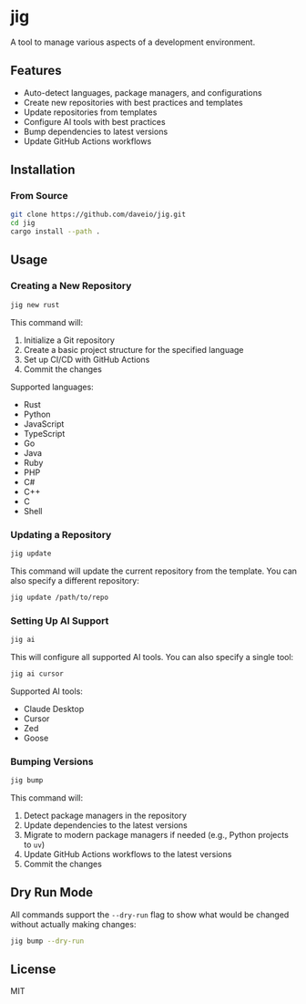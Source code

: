 # jig

A tool to manage various aspects of a development environment.

## Features

- Auto-detect languages, package managers, and configurations
- Create new repositories with best practices and templates
- Update repositories from templates
- Configure AI tools with best practices
- Bump dependencies to latest versions
- Update GitHub Actions workflows

## Installation

### From Source

```bash
git clone https://github.com/daveio/jig.git
cd jig
cargo install --path .
```

## Usage

### Creating a New Repository

```bash
jig new rust
```

This command will:
1. Initialize a Git repository
2. Create a basic project structure for the specified language
3. Set up CI/CD with GitHub Actions
4. Commit the changes

Supported languages:
- Rust
- Python
- JavaScript
- TypeScript
- Go
- Java
- Ruby
- PHP
- C#
- C++
- C
- Shell

### Updating a Repository

```bash
jig update
```

This command will update the current repository from the template. You can also specify a different repository:

```bash
jig update /path/to/repo
```

### Setting Up AI Support

```bash
jig ai
```

This will configure all supported AI tools. You can also specify a single tool:

```bash
jig ai cursor
```

Supported AI tools:
- Claude Desktop
- Cursor
- Zed
- Goose

### Bumping Versions

```bash
jig bump
```

This command will:
1. Detect package managers in the repository
2. Update dependencies to the latest versions
3. Migrate to modern package managers if needed (e.g., Python projects to `uv`)
4. Update GitHub Actions workflows to the latest versions
5. Commit the changes

## Dry Run Mode

All commands support the `--dry-run` flag to show what would be changed without actually making changes:

```bash
jig bump --dry-run
```

## License

MIT
